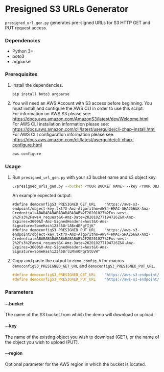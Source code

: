 # Presigned S3 URLs Generator	

`presigned_url_gen.py` generates pre-signed URLs for S3 HTTP GET and PUT request access.	

### Dependencies	

* Python 3+	
* boto3	
* argparse	

### Prerequisites	

1. Install the dependencies.	
   ```sh	
   pip install boto3 argparse	
   ```	

1. You will need an AWS Account with S3 access before beginning. You must install and configure the AWS CLI in order to	
   use this script.  	
   For information on AWS S3 please see: https://docs.aws.amazon.com/AmazonS3/latest/dev/Welcome.html  	
   For AWS CLI installation information please see: https://docs.aws.amazon.com/cli/latest/userguide/cli-chap-install.html  	
   For AWS CLI configuration information please see: https://docs.aws.amazon.com/cli/latest/userguide/cli-chap-configure.html	

   ```sh	
   aws configure	
   ```	

### Usage	

1. Run `presigned_url_gen.py` with your s3 bucket name and s3 object key.	
   ```sh	
   ./presigned_urls_gen.py --bucket <YOUR BUCKET NAME> --key <YOUR OBJECT KEY>	
   ```	
   An example expected output:	
   ```	
   #define democonfigS3_PRESIGNED_GET_URL    "https://aws-s3-endpoint/object-key.txt?X-Amz-Algorithm=AWS4-HMAC-SHA256&X-Amz-Credential=ABABABABABABABABABAB%2F20201027%2Fus-west-2%2Fs3%2Faws4_request&X-Amz-Date=20201027T194726Z&X-Amz-Expires=3600&X-Amz-SignedHeaders=host&X-Amz-Signature=SomeHash12345UrlABcdEFgfIjK"	
   #define democonfigS3_PRESIGNED_PUT_URL    "https://aws-s3-endpoint/object-key.txt?X-Amz-Algorithm=AWS4-HMAC-SHA256&X-Amz-Credential=ABABABABABABABABABAB%2F20201027%2Fus-west-2%2Fs3%2Faws4_request&X-Amz-Date=20201027T194726Z&X-Amz-Expires=3600&X-Amz-SignedHeaders=host&X-Amz-Signature=SomeHash12345UrlLMnmOPqrStUvW"	
   ```	
1. Copy and paste the output to `demo_config.h` for macros `democonfigS3_PRESIGNED_GET_URL` and `democonfigS3_PRESIGNED_PUT_URL`.	
   ```c	
   #define democonfigS3_PRESIGNED_GET_URL    "https://aws-s3-endpoint/object-key.txt?X-Amz-Algorithm=AWS4-HMAC-SHA256&X-Amz-Credential=ABABABABABABABABABAB%2F20201027%2Fus-west-2%2Fs3%2Faws4_request&X-Amz-Date=20201027T194726Z&X-Amz-Expires=3600&X-Amz-SignedHeaders=host&X-Amz-Signature=SomeHash12345UrlABcdEFgfIjK"	
   #define democonfigS3_PRESIGNED_PUT_URL    "https://aws-s3-endpoint/object-key.txt?X-Amz-Algorithm=AWS4-HMAC-SHA256&X-Amz-Credential=ABABABABABABABABABAB%2F20201027%2Fus-west-2%2Fs3%2Faws4_request&X-Amz-Date=20201027T194726Z&X-Amz-Expires=3600&X-Amz-SignedHeaders=host&X-Amz-Signature=SomeHash12345UrlLMnmOPqrStUvW"	
   ```	

### Parameters	

#### --bucket	
The name of the S3 bucket from which the demo will download or upload.	

#### --key	
The name of the existing object you wish to download (GET),	
or the name of the object you wish to upload (PUT).	

#### --region	
Optional parameter for the AWS region in which the bucket is located.	